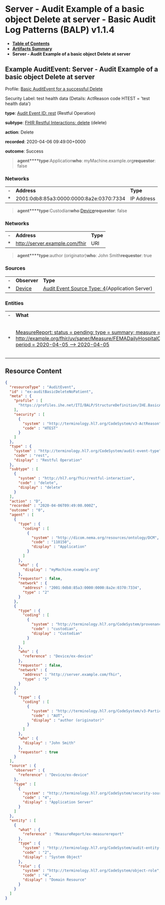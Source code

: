# Server - Audit Example of a basic object Delete at server - Basic Audit Log Patterns (BALP) v1.1.4

* [**Table of Contents**](toc.md)
* [**Artifacts Summary**](artifacts.md)
* **Server - Audit Example of a basic object Delete at server**

## Example AuditEvent: Server - Audit Example of a basic object Delete at server

Profile: [Basic AuditEvent for a successful Delete](StructureDefinition-IHE.BasicAudit.Delete.md)

Security Label: test health data (Details: ActReason code HTEST = 'test health data')

**type**: [Audit Event ID: rest](http://terminology.hl7.org/6.5.0/CodeSystem-audit-event-type.html#audit-event-type-rest) (Restful Operation)

**subtype**: [FHIR Restful Interactions: delete](http://hl7.org/fhir/R4/codesystem-restful-interaction.html#restful-interaction-delete) (delete)

**action**: Delete

**recorded**: 2020-04-06 09:49:00+0000

**outcome**: Success

> **agent****type**:Application**who**: myMachine.example.org**requestor**: false

### Networks

| | | |
| :--- | :--- | :--- |
| - | **Address** | **Type** |
| * | 2001:0db8:85a3:0000:0000:8a2e:0370:7334 | IP Address |


> **agent****type**:Custodian**who**:[Device](Device-ex-device.md)**requestor**: false

### Networks

| | | |
| :--- | :--- | :--- |
| - | **Address** | **Type** |
| * | http://server.example.com/fhir | URI |


> **agent****type**:author (originator)**who**: John Smith**requestor**: true

### Sources

| | | |
| :--- | :--- | :--- |
| - | **Observer** | **Type** |
| * | [Device](Device-ex-device.md) | [Audit Event Source Type: 4](http://terminology.hl7.org/6.5.0/CodeSystem-security-source-type.html#security-source-type-4)(Application Server) |

### Entities

| | | | |
| :--- | :--- | :--- | :--- |
| - | **What** | **Type** | **Role** |
| * | [MeasureReport: status = pending; type = summary; measure = http://example.org/fhir/uv/saner/Measure/FEMADailyHospitalCOVID19Reporting; period = 2020-04-05 --> 2020-04-05](MeasureReport-ex-measurereport.md) | [Audit event entity type: 2](http://terminology.hl7.org/6.5.0/CodeSystem-audit-entity-type.html#audit-entity-type-2)(System Object) | [AuditEventEntityRole: 4](http://terminology.hl7.org/6.5.0/CodeSystem-object-role.html#object-role-4)(Domain Resource) |



## Resource Content

```json
{
  "resourceType" : "AuditEvent",
  "id" : "ex-auditBasicDeleteNoPatient",
  "meta" : {
    "profile" : [
      "https://profiles.ihe.net/ITI/BALP/StructureDefinition/IHE.BasicAudit.Delete"
    ],
    "security" : [
      {
        "system" : "http://terminology.hl7.org/CodeSystem/v3-ActReason",
        "code" : "HTEST"
      }
    ]
  },
  "type" : {
    "system" : "http://terminology.hl7.org/CodeSystem/audit-event-type",
    "code" : "rest",
    "display" : "Restful Operation"
  },
  "subtype" : [
    {
      "system" : "http://hl7.org/fhir/restful-interaction",
      "code" : "delete",
      "display" : "delete"
    }
  ],
  "action" : "D",
  "recorded" : "2020-04-06T09:49:00.000Z",
  "outcome" : "0",
  "agent" : [
    {
      "type" : {
        "coding" : [
          {
            "system" : "http://dicom.nema.org/resources/ontology/DCM",
            "code" : "110150",
            "display" : "Application"
          }
        ]
      },
      "who" : {
        "display" : "myMachine.example.org"
      },
      "requestor" : false,
      "network" : {
        "address" : "2001:0db8:85a3:0000:0000:8a2e:0370:7334",
        "type" : "2"
      }
    },
    {
      "type" : {
        "coding" : [
          {
            "system" : "http://terminology.hl7.org/CodeSystem/provenance-participant-type",
            "code" : "custodian",
            "display" : "Custodian"
          }
        ]
      },
      "who" : {
        "reference" : "Device/ex-device"
      },
      "requestor" : false,
      "network" : {
        "address" : "http://server.example.com/fhir",
        "type" : "5"
      }
    },
    {
      "type" : {
        "coding" : [
          {
            "system" : "http://terminology.hl7.org/CodeSystem/v3-ParticipationType",
            "code" : "AUT",
            "display" : "author (originator)"
          }
        ]
      },
      "who" : {
        "display" : "John Smith"
      },
      "requestor" : true
    }
  ],
  "source" : {
    "observer" : {
      "reference" : "Device/ex-device"
    },
    "type" : [
      {
        "system" : "http://terminology.hl7.org/CodeSystem/security-source-type",
        "code" : "4",
        "display" : "Application Server"
      }
    ]
  },
  "entity" : [
    {
      "what" : {
        "reference" : "MeasureReport/ex-measurereport"
      },
      "type" : {
        "system" : "http://terminology.hl7.org/CodeSystem/audit-entity-type",
        "code" : "2",
        "display" : "System Object"
      },
      "role" : {
        "system" : "http://terminology.hl7.org/CodeSystem/object-role",
        "code" : "4",
        "display" : "Domain Resource"
      }
    }
  ]
}

```
